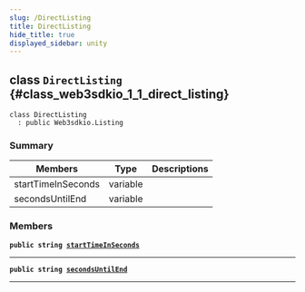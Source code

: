 ```yaml
---
slug: /DirectListing
title: DirectListing
hide_title: true
displayed_sidebar: unity
---
```


## class `DirectListing` {#class_web3sdkio_1_1_direct_listing}

```
class DirectListing
  : public Web3sdkio.Listing
```

### Summary

| Members            | Type     | Descriptions |
| ------------------ | -------- | ------------ |
| startTimeInSeconds | variable |              |
| secondsUntilEnd    | variable |              |

### Members

**`public string `[`startTimeInSeconds`](#class_web3sdkio_1_1_direct_listing_1a9c0ed51e62bd3ca4d0dd2e632b2442a1)**

---

**`public string `[`secondsUntilEnd`](#class_web3sdkio_1_1_direct_listing_1a1019bce8048c7c4146df0f4e6efc0526)**

---
